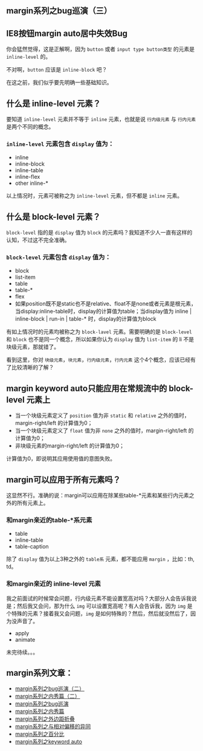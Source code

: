 ## margin系列之bug巡演（三）

## IE8按钮margin auto居中失效Bug

你会猛然觉得，这是正解啊，因为 `button` 或者 `input type button类型` 的元素是 `inline-level` 的。

不对啊，`button` 应该是 `inline-block` 吧？

在这之前，我们似乎要先明确一些基础知识。

## 什么是 inline-level 元素？

<!--more-->

要知道 `inline-level` 元素并不等于 `inline` 元素，也就是说 `行内级元素` 与 `行内元素` 是两个不同的概念。

### `inline-level` 元素包含 `display` 值为：

* inline
* inline-block
* inline-table
* inline-flex
* other inline-*

以上情况时，元素可被称之为 `inline-level` 元素，但不都是 `inline` 元素。

## 什么是 block-level 元素？

`block-level` 指的是 `display` 值为 `block` 的元素吗？我知道不少人一直有这样的认知，不过这不完全准确。

### `block-level` 元素包含 `display` 值为：

* block
* list-item
* table
* table-*
* flex
* 如果position既不是static也不是relative、float不是none或者元素是根元素，当display:inline-table时，display的计算值为table；当display值为 inline | inline-block | run-in | table-* 时，display的计算值为block

有如上情况时的元素均被称之为 `block-lavel` 元素。需要明确的是 `block-level` 和 `block` 也不是同一个概念，所以如果你认为 `display` 值为 `list-item` 的 li 不是 块级元素，那就错了。 

看到这里，你对 `块级元素`，`块元素`，`行内级元素`，`行内元素` 这个4个概念，应该已经有了比较清晰的了解？

## margin keyword auto只能应用在常规流中的 block-level 元素上

* 当一个块级元素定义了 `position` 值为非 `static` 和 `relative` 之外的值时，margin-right/left 的计算值为0；
* 当一个块级元素定义了 `float` 值为非 `none` 之外的值时，margin-right/left 的计算值为0；
* 非块级元素的margin-right/left 的计算值为0；

计算值为0，即说明其应用使用值的意图失败。

## margin可以应用于所有元素吗？

这显然不行。准确的说：margin可以应用在除某些table-*元素和某些行内元素之外的所有元素上。

### 和margin亲近的table-*系元素

* table
* inline-table
* table-caption

除了 `display` 值为以上3种之外的 `table系` 元素，都不能应用 `margin` ，比如：th, td。

### 和margin亲近的 inline-level 元素

我之前面试的时候常会问题，行内级元素不能设置宽高对吗？大部分人会告诉我说是；然后我又会问，那为什么 `img` 可以设置宽高呢？有人会告诉我，因为 `img` 是个特殊的元素？接着我又会问题，`img` 是如何特殊的？然后，然后就没然后了，因为没声音了。

* apply
* animate

未完待续。。。

## margin系列文章：

* [margin系列之bug巡演（二）](http://blog.doyoe.com/~posts/css/2013-12-17-margin%E7%B3%BB%E5%88%97%E4%B9%8Bbug%E5%B7%A1%E6%BC%94%EF%BC%88%E4%BA%8C%EF%BC%89.md)
* [margin系列之内秀篇（二）](http://blog.doyoe.com/~posts/css/2013-12-14-margin%E7%B3%BB%E5%88%97%E4%B9%8B%E5%86%85%E7%A7%80%E7%AF%87%EF%BC%88%E4%BA%8C%EF%BC%89.md)
* [margin系列之bug巡演](http://blog.doyoe.com/~posts/css/2013-12-10-margin%E7%B3%BB%E5%88%97%E4%B9%8Bbug%E5%B7%A1%E6%BC%94.md)
* [margin系列之内秀篇](http://blog.doyoe.com/~posts/css/2013-12-06-margin%E7%B3%BB%E5%88%97%E4%B9%8B%E5%86%85%E7%A7%80%E7%AF%87.md)
* [margin系列之外边距折叠](http://blog.doyoe.com/~posts/css/2013-12-04-margin%E7%B3%BB%E5%88%97%E4%B9%8B%E5%A4%96%E8%BE%B9%E8%B7%9D%E6%8A%98%E5%8F%A0.md)
* [margin系列之与相对偏移的异同](http://blog.doyoe.com/~posts/css/2013-12-02-margin%E7%B3%BB%E5%88%97%E4%B9%8B%E4%B8%8E%E7%9B%B8%E5%AF%B9%E5%81%8F%E7%A7%BB%E7%9A%84%E5%BC%82%E5%90%8C.md)
* [margin系列之百分比](http://blog.doyoe.com/~posts/css/2013-11-30-margin%E7%B3%BB%E5%88%97%E4%B9%8B%E7%99%BE%E5%88%86%E6%AF%94.md)
* [margin系列之keyword auto](http://blog.doyoe.com/~posts/css/2013-11-29-margin%E7%B3%BB%E5%88%97%E4%B9%8Bkeyword%20auto.md)